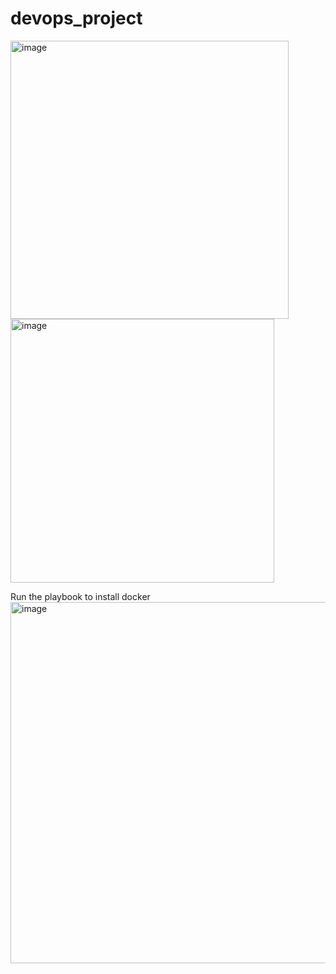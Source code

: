 # devops_project
<img width="445" alt="image" src="https://github.com/ibtissame-oumahrir/devops_project/assets/85846353/d79059ef-9a6e-43ed-a0cc-362ff7b5a363">



<img width="422" alt="image" src="https://github.com/ibtissame-oumahrir/devops_project/assets/85846353/d195d852-881c-428a-9829-5df27061c7f0">

Run the playbook to install docker
<img width="578" alt="image" src="https://github.com/ibtissame-oumahrir/devops_project/assets/85846353/23dff054-52ec-4d65-9982-e7b305c3de3a">


